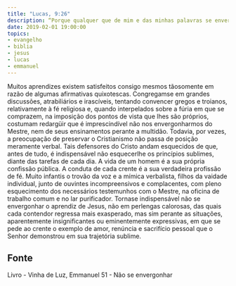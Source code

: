 ```yaml
---
title: "Lucas, 9:26"
description: “Porque qualquer que de mim e das minhas palavras se envergonhar, dele se envergonhará o Filho do homem.” Jesus (Lucas, 9:26)
date: 2019-02-01 19:00:00
topics: 
- evangelho
- biblia
- jesus
- lucas
- emmanuel
---
```



Muitos aprendizes existem satisfeitos consigo mesmos tão­somente em
razão de algumas afirmativas quixotescas. Congregam­se em grandes discussões,
atrabiliários e irascíveis, tentando convencer gregos e troianos, relativamente à fé
religiosa e, quando interpelados sobre a fúria em que se comprazem, na imposição
dos pontos de vista que lhes são próprios, costumam redargüir que é imprescindível
não nos envergonharmos do Mestre, nem de seus ensinamentos perante a multidão.
Todavia, por vezes, a preocupação de preservar o Cristianismo não passa de
posição meramente verbal.
Tais defensores do Cristo andam esquecidos de que, antes de tudo, é
indispensável não esquecer­lhe os princípios sublimes, diante das tarefas de cada
dia.
A vida de um homem é a sua própria confissão pública.
A conduta de cada crente é a sua verdadeira profissão de fé.
Muito infantis o trovão da voz e a mímica verbalista, filhos da vaidade
individual, junto de ouvintes incompreensivos e complacentes, com pleno
esquecimento dos necessários testemunhos com o Mestre, na oficina de trabalho
comum e no lar purificador.
Torna­se indispensável não se envergonhar o aprendiz de Jesus, não em
perlengas calorosas, das quais cada contendor regressa mais exasperado, mas sim
perante as situações, aparentemente insignificantes ou eminentemente expressivas,
em que se pede ao crente o exemplo de amor, renúncia e sacrifício pessoal que o
Senhor demonstrou em sua trajetória sublime.




## Fonte
Livro - Vinha de Luz, Emmanuel
51 - Não se envergonhar
